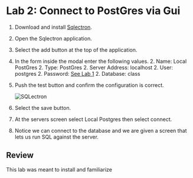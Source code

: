# Lab 2: Connect to PostGres via Gui #

1. Download and install [Sqlectron](https://sqlectron.github.io/).
2. Open the Sqlectron application.
3. Select the add button at the top of the application.
1. In the form inside the modal enter the following values.
    2. Name: Local PostGres
    2. Type: PostGres
    2. Server Address: localhost
    2. User: postgres
    2. Password: [See Lab 1](./creating_local_instance.md#password)
    2. Database: class

5. Push the test button and confirm the configuration is correct.

    ![SQLectron](./resources/lab1/sqlectron_view.png "SQLectron")

6. Select the save button.
7. At the servers screen select Local Postgres then select connect.
8. Notice we can connect to the database and we are given a screen that lets us run SQL against the server.

## Review ##

This lab was meant to install and familiarize 
